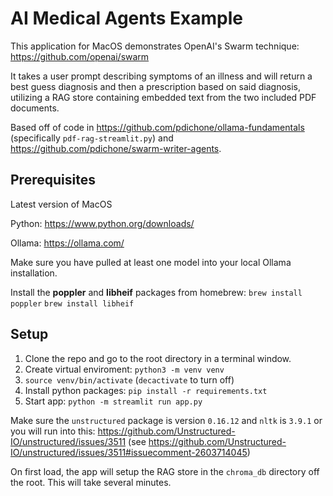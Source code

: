 # AI Medical Agents Example

This application for MacOS demonstrates OpenAI's Swarm technique: <https://github.com/openai/swarm>

It takes a user prompt describing symptoms of an illness and will return a best guess diagnosis and then a prescription based on said diagnosis, utilizing a RAG store containing embedded text from the two included PDF documents.

Based off of code in <https://github.com/pdichone/ollama-fundamentals> (specifically `pdf-rag-streamlit.py`) and <https://github.com/pdichone/swarm-writer-agents>.

## Prerequisites

Latest version of MacOS

Python: <https://www.python.org/downloads/>

Ollama: <https://ollama.com/>

Make sure you have pulled at least one model into your local Ollama installation.

Install the **poppler** and **libheif** packages from homebrew:
`brew install poppler`
`brew install libheif`

## Setup

1. Clone the repo and go to the root directory in a terminal window.
2. Create virtual enviroment: `python3 -m venv venv`
3. `source venv/bin/activate` (`decactivate` to turn off)
4. Install python packages: `pip install -r requirements.txt`
5. Start app: `python -m streamlit run app.py`


Make sure the `unstructured` package is version `0.16.12` and `nltk` is `3.9.1` or you will run into this: <https://github.com/Unstructured-IO/unstructured/issues/3511> (see <https://github.com/Unstructured-IO/unstructured/issues/3511#issuecomment-2603714045>)

On first load, the app will setup the RAG store in the `chroma_db` directory off the root. This will take several minutes.